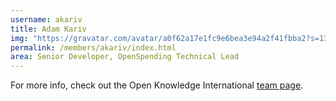 ```yaml
---
username: akariv
title: Adam Kariv
img: "https://gravatar.com/avatar/a0f62a17e1fc9e6bea3e94a2f41fbba2?s=132&default=https://d22739b8qd5enr.cloudfront.net/media/organisation/people/photos/adam_kariv.jpeg"
permalink: /members/akariv/index.html
area: Senior Developer, OpenSpending Technical Lead
---
```


For more info, check out the Open Knowledge International [team page](https://okfn.org/about/team/).
